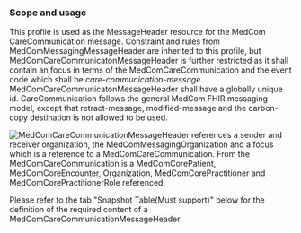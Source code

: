 ### Scope and usage 
This profile is used as the MessageHeader resource for the MedCom CareCommunication message. Constraint and rules from MedComMessagingMessageHeader are inherited to this profile, but MedComCareCommunicatonMessageHeader is further restricted as it shall contain an focus in terms of the MedComCareCommunication and the event code which shall be *care-communication-message*. MedComCareCommunicatonMessageHeader shall have a globally unique id. CareCommunication follows the general MedCom FHIR messaging model, except that retract-message, modified-message and the carbon-copy destination is not allowed to be used.

<img alt="MedComCareCommunicationMessageHeader references a sender and receiver organization, the MedComMessagingOrganization and a focus which is a reference to a MedComCareCommunication. From the MedComCareCommunication is a MedComCorePatient, MedComCoreEncounter, Organization, MedComCorePractitioner and MedComCorePractitionerRole referenced." src="./carecommunication/CareCommunicationMessageHeader.svg" style="float:none; display:block; margin-left:auto; margin-right:auto;" />

Please refer to the tab "Snapshot Table(Must support)" below for the definition of the required content of a MedComCareCommunicationMessageHeader.
